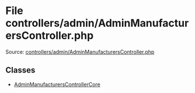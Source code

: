 File controllers/admin/AdminManufacturersController.php
=========

Source: [controllers/admin/AdminManufacturersController.php](https://github.com/PrestaShop/PrestaShop/blob/1.6.0.10/controllers/admin/AdminManufacturersController.php)


Classes
-------

* [AdminManufacturersControllerCore](class.AdminManufacturersControllerCore.md)

